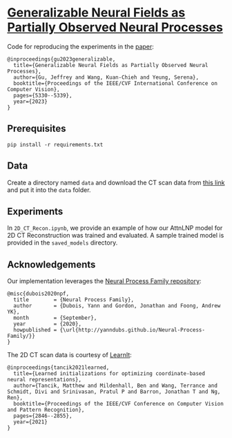 # [Generalizable Neural Fields as Partially Observed Neural Processes](https://its-gucci.github.io/ponp/)

Code for reproducing the experiments in the [paper](https://arxiv.org/pdf/2309.06660.pdf):
```
@inproceedings{gu2023generalizable,
  title={Generalizable Neural Fields as Partially Observed Neural Processes},
  author={Gu, Jeffrey and Wang, Kuan-Chieh and Yeung, Serena},
  booktitle={Proceedings of the IEEE/CVF International Conference on Computer Vision},
  pages={5330--5339},
  year={2023}
}
```

## Prerequisites

`pip install -r requirements.txt`

## Data

Create a directory named `data` and download the CT scan data from [this link](https://drive.google.com/drive/folders/1SVHKRQXiRb98q4KHVEbj8eoWxjNS2QLW) and put it into the `data` folder.   

## Experiments

In `2D_CT_Recon.ipynb`, we provide an example of how our AttnLNP model for 2D CT Reconstruction was trained and evaluated. A sample trained model is provided in the `saved_models` directory. 

## Acknowledgements

Our implementation leverages the [Neural Process Family repository](https://github.com/YannDubs/Neural-Process-Family):
```
@misc{dubois2020npf,
  title        = {Neural Process Family},
  author       = {Dubois, Yann and Gordon, Jonathan and Foong, Andrew YK},
  month        = {September},
  year         = {2020},
  howpublished = {\url{http://yanndubs.github.io/Neural-Process-Family/}}
}
```
The 2D CT scan data is courtesy of [LearnIt](https://www.matthewtancik.com/learnit):
```
@inproceedings{tancik2021learned,
  title={Learned initializations for optimizing coordinate-based neural representations},
  author={Tancik, Matthew and Mildenhall, Ben and Wang, Terrance and Schmidt, Divi and Srinivasan, Pratul P and Barron, Jonathan T and Ng, Ren},
  booktitle={Proceedings of the IEEE/CVF Conference on Computer Vision and Pattern Recognition},
  pages={2846--2855},
  year={2021}
}
```
